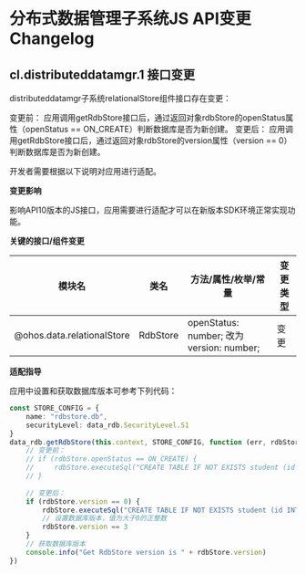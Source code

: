 # 分布式数据管理子系统JS API变更Changelog

## cl.distributeddatamgr.1 接口变更
distributeddatamgr子系统relationalStore组件接口存在变更：

变更前：
应用调用getRdbStore接口后，通过返回对象rdbStore的openStatus属性（openStatus == ON_CREATE）判断数据库是否为新创建。
变更后：
应用调用getRdbStore接口后，通过返回对象rdbStore的version属性（version == 0）判断数据库是否为新创建。

开发者需要根据以下说明对应用进行适配。

 **变更影响**

影响API10版本的JS接口，应用需要进行适配才可以在新版本SDK环境正常实现功能。

**关键的接口/组件变更**

| 模块名                             | 类名             | 方法/属性/枚举/常量 | 变更类型 |
| ------------------------------    | --------------- | ---------------- | ------- |
| @ohos.data.relationalStore        | RdbStore        | openStatus: number; 改为 version: number; |  变更   |


**适配指导**

应用中设置和获取数据库版本可参考下列代码：

```ts
const STORE_CONFIG = {
    name: "rdbstore.db",
    securityLevel: data_rdb.SecurityLevel.S1
}
data_rdb.getRdbStore(this.context, STORE_CONFIG, function (err, rdbStore) {
    // 变更前：
    // if (rdbStore.openStatus == ON_CREATE) {
    //     rdbStore.executeSql("CREATE TABLE IF NOT EXISTS student (id INTEGER PRIMARY KEY AUTOINCREMENT, score REAL);", null) // create table xxx
    // }
    
    // 变更后：
    if (rdbStore.version == 0) {
        rdbStore.executeSql("CREATE TABLE IF NOT EXISTS student (id INTEGER PRIMARY KEY AUTOINCREMENT, score REAL);", null) // create table xxx
        // 设置数据库版本，值为大于0的正整数
        rdbStore.version == 3
    }
    // 获取数据库版本
    console.info("Get RdbStore version is " + rdbStore.version)
})
```